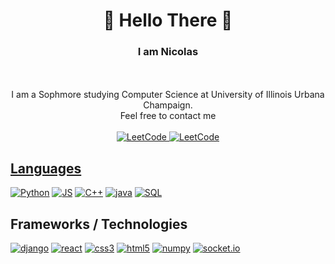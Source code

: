 <h1 align="center"> 👋 Hello There 👋</h1>
<h3 align = "center">I am Nicolas</h3>
<p align="center"> 
  </br>
  </br>
  I am a Sophmore studying Computer Science at University of Illinois Urbana Champaign.
  </br>
  Feel free to contact me
  </br>
  </br>
  <a href="https://leetcode.com/ALCO">
    <img src="https://img.shields.io/badge/LeetCode-black?style=flat-square&logo=LeetCode" alt="LeetCode">
  </a>
  <a href="https://www.linkedin.com/in/nicolas-yepes-pulido-334a72242/">
    <img src="https://img.shields.io/badge/Linkedin-blue?style=flat-square&logo=LinkedIn" alt="LeetCode">
</p>

## Languages
[![Python](https://img.shields.io/badge/python-black?style=for-the-badge&logo=python)](https://github.com/nyepes)
[![JS](https://img.shields.io/badge/javascript-black?style=for-the-badge&logo=javascript)](https://github.com/nyepes)
[![C++](https://img.shields.io/badge/c++-black?style=for-the-badge&logo=cplusplus)](https://github.com/nyepes)
[![java](https://img.shields.io/badge/java-black?style=for-the-badge&logo=java)](https://github.com/nyepes)
[![SQL](https://img.shields.io/badge/sql-black?style=for-the-badge&logo=postgresql)](https://github.com/nyepes)

## Frameworks / Technologies
[![django](https://img.shields.io/badge/django-black?style=for-the-badge&logo=django)](https://github.com/nyepes)
[![react](https://img.shields.io/badge/react-black?style=for-the-badge&logo=react)](https://github.com/nyepes)
[![css3](https://img.shields.io/badge/css3-black?style=for-the-badge&logo=css3)](https://github.com/nyepes)
[![html5](https://img.shields.io/badge/html5-black?style=for-the-badge&logo=html5)](https://github.com/nyepes)
[![numpy](https://img.shields.io/badge/numpy-black?style=for-the-badge&logo=numpy)](https://github.com/nyepes)
[![socket.io](https://img.shields.io/badge/socketio-black?style=for-the-badge&logo=socketio)](https://github.com/nyepes)
<!--
**Nyepes/nyepes** is a ✨ _special_ ✨ repository because its `README.md` (this file) appears on your GitHub profile.

Here are some ideas to get you started:

- 🔭 I’m currently working on ...
- 🌱 I’m currently learning ...
- 👯 I’m looking to collaborate on ...
- 🤔 I’m looking for help with ...
- 💬 Ask me about ...
- 📫 How to reach me: ...
- 😄 Pronouns: ...
- ⚡ Fun fact: ...
-->
